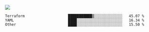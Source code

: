 ![](https://github-profile-summary-cards.vercel.app/api/cards/profile-details?username=igtm&theme=dracula)
<!--START_SECTION:waka-->

```text
Terraform                    ███████████▒░░░░░░░░░░░░░   45.07 %
YAML                         ████░░░░░░░░░░░░░░░░░░░░░   16.34 %
Other                        ████░░░░░░░░░░░░░░░░░░░░░   15.50 %
```

<!--END_SECTION:waka-->

